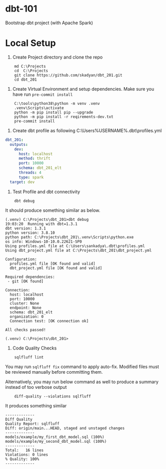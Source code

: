 # dbt-101

Bootstrap dbt project (with Apache Spark)

# Local Setup

1. Create Project directory and clone the repo

```commandline
    md C:\Projects
    cd  C:\Projects
    git clone https://github.com/skadyan/dbt_201.git
    cd dbt_201
```

1. Create Virtual Environment and setup dependencies. Make sure you have run `pre-commit install`

```commandline
    C:\tools\python38\python -m venv .venv
    .venv\Scripts\activate
    python -m pip install pip --upgrade
    python -m pip install -r reqirements-dev.txt
    pre-commit install
```

1. Create dbt profile as following C:\Users\%USERNAME%\.dbt\profiles.yml

```yaml
dbt_201:
  outputs:
    dev:
      host: localhost
      method: thrift
      port: 10000
      schema: dbt_201_elt
      threads: 4
      type: spark
  target: dev
```

1. Test Profile and dbt connectivity

```commandline
    dbt debug
```

It should produce something similar as below.

```text
(.venv) C:\Projects\dbt_201>dbt debug
19:03:20  Running with dbt=1.3.1
dbt version: 1.3.1
python version: 3.8.10
python path: C:\Projects\dbt_201\.venv\Scripts\python.exe
os info: Windows-10-10.0.22621-SP0
Using profiles.yml file at C:\Users\sankadya\.dbt\profiles.yml
Using dbt_project.yml file at C:\Projects\dbt_201\dbt_project.yml

Configuration:
  profiles.yml file [OK found and valid]
  dbt_project.yml file [OK found and valid]

Required dependencies:
 - git [OK found]

Connection:
  host: localhost
  port: 10000
  cluster: None
  endpoint: None
  schema: dbt_201_elt
  organization: 0
  Connection test: [OK connection ok]

All checks passed!

(.venv) C:\Projects\dbt_201>
```

1. Code Quality Checks

```commandline
    sqlfluff lint
```

You may run ```sqlfluff fix``` command to apply auto-fix. Modified files must be reviewed manually before
committing them.

Alternatively, you may run below command as well to produce a summary instead of too verbose output

```commandline
    diff-quality --violations sqlfluff
```

It produces something similar

```text
-------------
Diff Quality
Quality Report: sqlfluff
Diff: origin/main...HEAD, staged and unstaged changes
-------------
models/example/my_first_dbt_model.sql (100%)
models/example/my_second_dbt_model.sql (100%)
-------------
Total:   16 lines
Violations: 0 lines
% Quality: 100%
-------------
```
